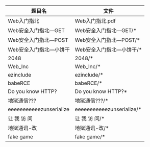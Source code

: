 | 题目名                  | 文件                      |
| ----------------------- | ------------------------- |
| Web入门指北             | Web入门指北.pdf           |
| Web安全入门指北—GET     | Web安全入门指北—GET/*     |
| Web安全入门指北—POST    | Web安全入门指北—POST/*    |
| Web安全入门指北—小饼干  | Web安全入门指北—小饼干/*  |
| 2048                    | 2048/*                    |
| Web_Inc                 | Web_Inc/*                 |
| ezinclude               | ezinclude/*               |
| babeRCE                 | babeRCE/*                 |
| Do you know HTTP?       | Do you know HTTP?*        |
| 地狱通信???             | 地狱通信???/*             |
| eeeeeeeeeeezunserialize | eeeeeeeeeeezunserialize/* |
| 让 我 访 问             | 让 我 访 问/*             |
| 地狱通讯-改             | 地狱通讯-改/*             |
| fake game               | fake game/*               |

